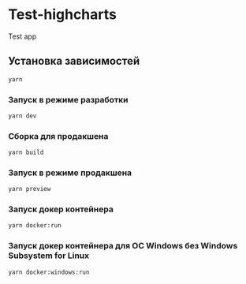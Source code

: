 # Test-highcharts

Test app

## Установка зависимостей

```sh 
yarn
```

### Запуск в режиме разработки

```sh
yarn dev
```

### Сборка для продакшена

```sh
yarn build
```

### Запуск в режиме продакшена

```sh
yarn preview
```

### Запуск докер контейнера

```sh
yarn docker:run
```

### Запуск докер контейнера для ОС Windows без Windows Subsystem for Linux

```sh
yarn docker:windows:run
```
